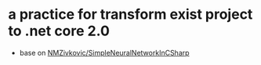 # a practice for transform exist project to .net core 2.0

* base on [NMZivkovic/SimpleNeuralNetworkInCSharp](https://github.com/NMZivkovic/SimpleNeuralNetworkInCSharp)